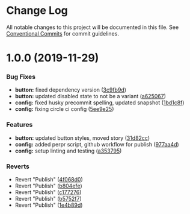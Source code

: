 # Change Log

All notable changes to this project will be documented in this file.
See [Conventional Commits](https://conventionalcommits.org) for commit guidelines.

# 1.0.0 (2019-11-29)


### Bug Fixes

* **button:** fixed dependency version ([3c9fb9d](https://github.com/telus/pm-kit/commit/3c9fb9d6cb07051dd20116c8de82272e42edcbd0))
* **button:** updated disabled state to not be a variant ([a625067](https://github.com/telus/pm-kit/commit/a6250671b78f88e7e15da675f331dd192d5c1d13))
* **config:** fixed husky precommit spelling, updated snapshot ([1bd1c8f](https://github.com/telus/pm-kit/commit/1bd1c8fe83f1108e46a5905c93b3dfbaaedfaa0c))
* **config:** fixing circle ci config ([5ee9e25](https://github.com/telus/pm-kit/commit/5ee9e2528690bb5f098ccdc3d34e57b2f77370cc))


### Features

* **button:** updated button styles, moved story ([31d82cc](https://github.com/telus/pm-kit/commit/31d82cc248b383dc11dc704adc44d96c8fcc584d))
* **config:** added perpr script, github workflow for publish ([977aa4d](https://github.com/telus/pm-kit/commit/977aa4d1201594ad05aaf1f1ab2e9bfe0f71f971))
* **config:** setup linting and testing ([a353795](https://github.com/telus/pm-kit/commit/a3537956decbf33d8f8be196952f7f2ecb56c437))


### Reverts

* Revert "Publish" ([4f068d0](https://github.com/telus/pm-kit/commit/4f068d033a6e07ea57209bad2c4e4e85b26c12d8))
* Revert "Publish" ([b804efe](https://github.com/telus/pm-kit/commit/b804efeae18104621db7f0d366ed36313e2ac62b))
* Revert "Publish" ([c177276](https://github.com/telus/pm-kit/commit/c17727652a3e7cff2be415042bf7cd16e0589e5b))
* Revert "Publish" ([b5752f7](https://github.com/telus/pm-kit/commit/b5752f7c0bfd577c1218f3be60846f8829d6dde1))
* Revert "Publish" ([1e4b89d](https://github.com/telus/pm-kit/commit/1e4b89d67cdbdc5dd5452196dcd9975a5721eeb3))
